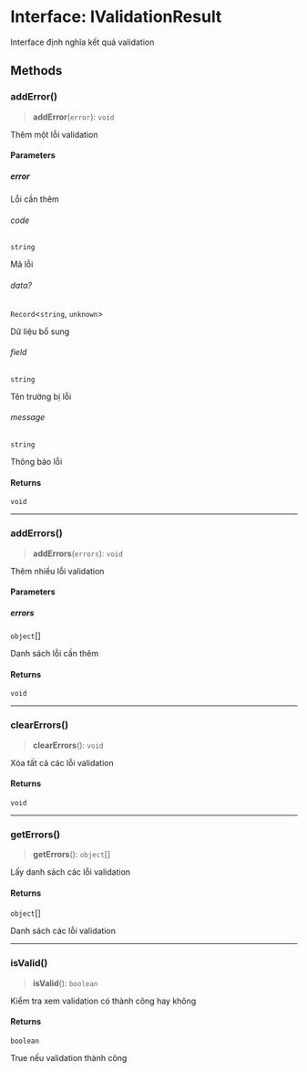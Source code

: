 # Interface: IValidationResult

Interface định nghĩa kết quả validation

## Methods

<a id="adderror"></a>

### addError()

> **addError**(`error`): `void`

Thêm một lỗi validation

#### Parameters

##### error

Lỗi cần thêm

###### code

`string`

Mã lỗi

###### data?

`Record`\<`string`, `unknown`\>

Dữ liệu bổ sung

###### field

`string`

Tên trường bị lỗi

###### message

`string`

Thông báo lỗi

#### Returns

`void`

***

<a id="adderrors"></a>

### addErrors()

> **addErrors**(`errors`): `void`

Thêm nhiều lỗi validation

#### Parameters

##### errors

`object`[]

Danh sách lỗi cần thêm

#### Returns

`void`

***

<a id="clearerrors"></a>

### clearErrors()

> **clearErrors**(): `void`

Xóa tất cả các lỗi validation

#### Returns

`void`

***

<a id="geterrors"></a>

### getErrors()

> **getErrors**(): `object`[]

Lấy danh sách các lỗi validation

#### Returns

`object`[]

Danh sách các lỗi validation

***

<a id="isvalid"></a>

### isValid()

> **isValid**(): `boolean`

Kiểm tra xem validation có thành công hay không

#### Returns

`boolean`

True nếu validation thành công
